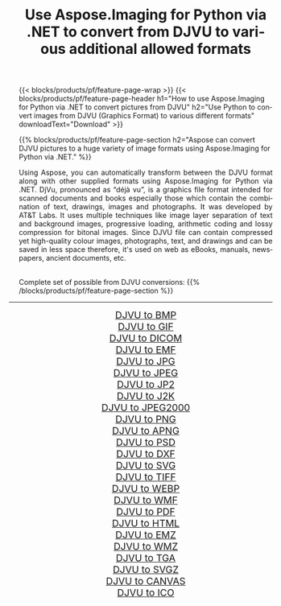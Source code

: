 ﻿---
title: Use Aspose.Imaging for Python via .NET to convert from DJVU to various additional allowed formats 
weight: 3920
url: /python-net/conversion/from/djvu 
lang: en
langdirlevel: 2
locales: zh-hans,ja,it,ru,de,es,fr,nl,id,lt,pl,pt,vi,tr,ko,zh-hant,ar,hi,th,sv,cs,uk,he
description: You can quickly transform from DJVU(Graphics Format) into various formats using Aspose.Imaging for Python via .NET.
---

{{< blocks/products/pf/feature-page-wrap >}}
{{< blocks/products/pf/feature-page-header h1="How to use Aspose.Imaging for Python via .NET to convert pictures from DJVU" h2="Use Python to convert images from DJVU (Graphics Format) to various different formats" downloadText="Download" >}}


{{% blocks/products/pf/feature-page-section  h2="Aspose can convert DJVU pictures to a huge variety of image formats using Aspose.Imaging for Python via .NET." %}}
<p align=justify>Using Aspose, you can automatically transform between the DJVU format along with other supplied formats using Aspose.Imaging for Python via .NET. DjVu, pronounced as “déjà vu”, is a graphics file format intended for scanned documents and books especially those which contain the combination of text, drawings, images and photographs. It was developed by AT&T Labs. It uses multiple techniques like image layer separation of text and background images, progressive loading, arithmetic coding and lossy compression for bitonal images. Since DJVU file can contain compressed yet high-quality colour images, photographs, text, and drawings and can be saved in less space therefore, it's used on web as eBooks, manuals, newspapers, ancient documents, etc.</p>
<br/>
Complete set of possible from DJVU conversions:
{{% /blocks/products/pf/feature-page-section %}}
<div class="container-fluid productfamilypage bg-gray">
    <div class="convertypes bg-gray agp-content section">
        <div class="container">
		<hr style="margin-left:-20px;"/>
		<div class="row other-converters" style="gap: 10px;font-size: 19px;text-align:center;">
		    <div class='col-md-2 other-converter remove-lp remove-rp'><a href="/imaging/python-net/conversion/djvu-to-bmp" style="padding:15px;">DJVU to BMP</a></div><div class='col-md-2 other-converter remove-lp remove-rp'><a href="/imaging/python-net/conversion/djvu-to-gif" style="padding:15px;">DJVU to GIF</a></div><div class='col-md-2 other-converter remove-lp remove-rp'><a href="/imaging/python-net/conversion/djvu-to-dicom" style="padding:15px;">DJVU to DICOM</a></div><div class='col-md-2 other-converter remove-lp remove-rp'><a href="/imaging/python-net/conversion/djvu-to-emf" style="padding:15px;">DJVU to EMF</a></div><div class='col-md-2 other-converter remove-lp remove-rp'><a href="/imaging/python-net/conversion/djvu-to-jpg" style="padding:15px;">DJVU to JPG</a></div><div class='col-md-2 other-converter remove-lp remove-rp'><a href="/imaging/python-net/conversion/djvu-to-jpeg" style="padding:15px;">DJVU to JPEG</a></div><div class='col-md-2 other-converter remove-lp remove-rp'><a href="/imaging/python-net/conversion/djvu-to-jp2" style="padding:15px;">DJVU to JP2</a></div><div class='col-md-2 other-converter remove-lp remove-rp'><a href="/imaging/python-net/conversion/djvu-to-j2k" style="padding:15px;">DJVU to J2K</a></div><div class='col-md-2 other-converter remove-lp remove-rp'><a href="/imaging/python-net/conversion/djvu-to-jpeg2000" style="padding:15px;">DJVU to JPEG2000</a></div><div class='col-md-2 other-converter remove-lp remove-rp'><a href="/imaging/python-net/conversion/djvu-to-png" style="padding:15px;">DJVU to PNG</a></div><div class='col-md-2 other-converter remove-lp remove-rp'><a href="/imaging/python-net/conversion/djvu-to-apng" style="padding:15px;">DJVU to APNG</a></div><div class='col-md-2 other-converter remove-lp remove-rp'><a href="/imaging/python-net/conversion/djvu-to-psd" style="padding:15px;">DJVU to PSD</a></div><div class='col-md-2 other-converter remove-lp remove-rp'><a href="/imaging/python-net/conversion/djvu-to-dxf" style="padding:15px;">DJVU to DXF</a></div><div class='col-md-2 other-converter remove-lp remove-rp'><a href="/imaging/python-net/conversion/djvu-to-svg" style="padding:15px;">DJVU to SVG</a></div><div class='col-md-2 other-converter remove-lp remove-rp'><a href="/imaging/python-net/conversion/djvu-to-tiff" style="padding:15px;">DJVU to TIFF</a></div><div class='col-md-2 other-converter remove-lp remove-rp'><a href="/imaging/python-net/conversion/djvu-to-webp" style="padding:15px;">DJVU to WEBP</a></div><div class='col-md-2 other-converter remove-lp remove-rp'><a href="/imaging/python-net/conversion/djvu-to-wmf" style="padding:15px;">DJVU to WMF</a></div><div class='col-md-2 other-converter remove-lp remove-rp'><a href="/imaging/python-net/conversion/djvu-to-pdf" style="padding:15px;">DJVU to PDF</a></div><div class='col-md-2 other-converter remove-lp remove-rp'><a href="/imaging/python-net/conversion/djvu-to-html" style="padding:15px;">DJVU to HTML</a></div><div class='col-md-2 other-converter remove-lp remove-rp'><a href="/imaging/python-net/conversion/djvu-to-emz" style="padding:15px;">DJVU to EMZ</a></div><div class='col-md-2 other-converter remove-lp remove-rp'><a href="/imaging/python-net/conversion/djvu-to-wmz" style="padding:15px;">DJVU to WMZ</a></div><div class='col-md-2 other-converter remove-lp remove-rp'><a href="/imaging/python-net/conversion/djvu-to-tga" style="padding:15px;">DJVU to TGA</a></div><div class='col-md-2 other-converter remove-lp remove-rp'><a href="/imaging/python-net/conversion/djvu-to-svgz" style="padding:15px;">DJVU to SVGZ</a></div><div class='col-md-2 other-converter remove-lp remove-rp'><a href="/imaging/python-net/conversion/djvu-to-canvas" style="padding:15px;">DJVU to CANVAS</a></div><div class='col-md-2 other-converter remove-lp remove-rp'><a href="/imaging/python-net/conversion/djvu-to-ico" style="padding:15px;">DJVU to ICO</a></div>
                </div>
        </div>
    </div>
</div>
<br/>


